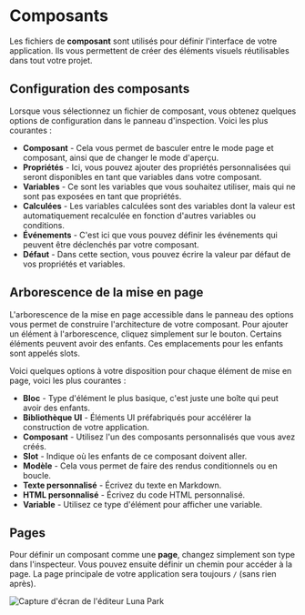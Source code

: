 <script setup>
import {faSquare} from "@fortawesome/pro-regular-svg-icons";
import { faBolt, faBox, faGear, faPuzzlePiece, faQuoteLeft, faSprayCan, faCode } from "@fortawesome/pro-solid-svg-icons";
</script>

# Composants

Les fichiers de **composant** sont utilisés pour définir l'interface de votre application. Ils vous permettent de créer des éléments visuels réutilisables dans tout votre projet.

<DImage
src="../../../assets/layout-editor/page-layouts-assets/screen1.png"
alt="Capture d'écran de l'éditeur Luna Park"
/>

## Configuration des composants

Lorsque vous sélectionnez un fichier de composant, vous obtenez quelques options de configuration dans le panneau d'inspection. Voici les plus courantes :

- **Composant** - Cela vous permet de basculer entre le mode page et composant, ainsi que de changer le mode d'aperçu.
- **Propriétés** - Ici, vous pouvez ajouter des propriétés personnalisées qui seront disponibles en tant que variables dans votre composant.
- **Variables** - Ce sont les variables que vous souhaitez utiliser, mais qui ne sont pas exposées en tant que propriétés.
- **Calculées** - Les variables calculées sont des variables dont la valeur est automatiquement recalculée en fonction d'autres variables ou conditions.
- **Événements** - C'est ici que vous pouvez définir les événements qui peuvent être déclenchés par votre composant.
- **Défaut** - Dans cette section, vous pouvez écrire la valeur par défaut de vos propriétés et variables.

## Arborescence de la mise en page

L'arborescence de la mise en page accessible dans le panneau des options vous permet de construire l'architecture de votre composant. Pour ajouter un élément à l'arborescence, cliquez simplement sur le bouton. Certains éléments peuvent avoir des enfants. Ces emplacements pour les enfants sont appelés slots.

Voici quelques options à votre disposition pour chaque élément de mise en page, voici les plus courantes :

- <LIcon :icon="faSquare" /> **Bloc** - Type d'élément le plus basique, c'est juste une boîte qui peut avoir des enfants.
- <LIcon :icon="faSprayCan" /> **Bibliothèque UI** - Éléments UI préfabriqués pour accélérer la construction de votre application.
- <LIcon :icon="faBox" /> **Composant** - Utilisez l'un des composants personnalisés que vous avez créés.
- <LIcon :icon="faPuzzlePiece" /> **Slot** - Indique où les enfants de ce composant doivent aller.
- <LIcon :icon="faGear" /> **Modèle** - Cela vous permet de faire des rendus conditionnels ou en boucle.
- <LIcon :icon="faQuoteLeft" /> **Texte personnalisé** - Écrivez du texte en Markdown.
- <LIcon :icon="faCode" /> **HTML personnalisé** - Écrivez du code HTML personnalisé.
- <LIcon :icon="faBolt" /> **Variable** - Utilisez ce type d'élément pour afficher une variable.

## Pages

Pour définir un composant comme une **page**, changez simplement son type dans l'inspecteur. Vous pouvez ensuite définir un chemin pour accéder à la page. La page principale de votre application sera toujours `/` (sans rien après).

![Capture d'écran de l'éditeur Luna Park](/assets/layout-editor/page-layouts-assets/gif1.gif)
